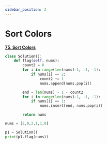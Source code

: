 ```yaml
---
sidebar_position: 2 
---
```


# Sort Colors

**[75. Sort Colors](https://leetcode.com/problems/sort-colors/)**

```python title="Output: [0,0,1,1,2,2]"
class Solution():
    def flag(self, nums):
        count2 = 0
        for i in range(len(nums)-1, -1, -1):
            if nums[i] == 2:
                count2 += 1
                nums.append(nums.pop(i))

        end = len(nums) - 1 - count2
        for i in range(len(nums)-1, -1, -1):
            if nums[i] == 1:
                nums.insert(end, nums.pop(i))

        return nums

nums = [2,0,2,1,1,0]

p1 = Solution()
print(p1.flag(nums))
```